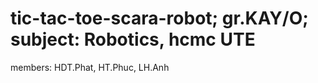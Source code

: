 # tic-tac-toe-scara-robot; gr.KAY/O; subject: Robotics, hcmc UTE
members: HDT.Phat, HT.Phuc, LH.Anh
